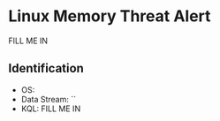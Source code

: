 # Linux Memory Threat Alert

FILL ME IN

## Identification

- OS: 
- Data Stream: ``
- KQL: FILL ME IN
